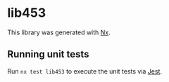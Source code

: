 # lib453

This library was generated with [Nx](https://nx.dev).

## Running unit tests

Run `nx test lib453` to execute the unit tests via [Jest](https://jestjs.io).
